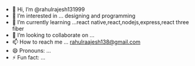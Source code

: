 - 👋 Hi, I’m @rahulrajesh131999
- 👀 I’m interested in ... designing and programming 
- 🌱 I’m currently learning ...react native,react,nodejs,express,react three fiber
- 💞️ I’m looking to collaborate on ...
- 📫 How to reach me ... rahulraajesh138@gmail.com
- 😄 Pronouns: ...
- ⚡ Fun fact: ...

<!---
rahulrajesh131999/rahulrajesh131999 is a ✨ special ✨ repository because its `README.md` (this file) appears on your GitHub profile.
You can click the Preview link to take a look at your changes.
--->
